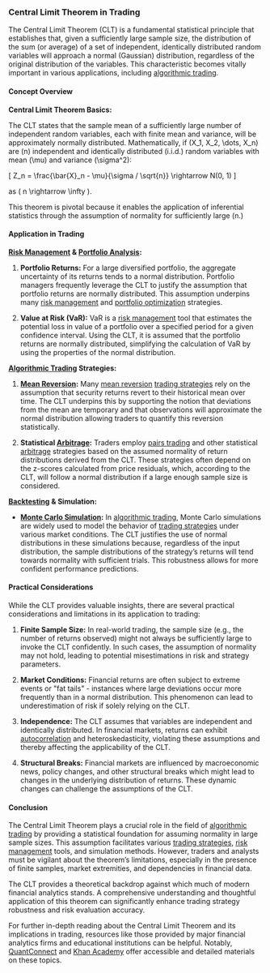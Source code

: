### Central Limit Theorem in Trading

The Central Limit Theorem (CLT) is a fundamental statistical principle that establishes that, given a sufficiently large sample size, the distribution of the sum (or average) of a set of independent, identically distributed random variables will approach a normal (Gaussian) distribution, regardless of the original distribution of the variables. This characteristic becomes vitally important in various applications, including [algorithmic trading](../a/algorithmic_trading.md).

#### Concept Overview

**Central Limit Theorem Basics:** 

The CLT states that the sample mean of a sufficiently large number of independent random variables, each with finite mean and variance, will be approximately normally distributed. Mathematically, if \(X_1, X_2, \dots, X_n\) are \(n\) independent and identically distributed (i.i.d.) random variables with mean \(\mu\) and variance \(\sigma^2\):

\[ 
Z_n = \frac{\bar{X}_n - \mu}{\sigma / \sqrt{n}} \rightarrow N(0, 1) 
\]

as \( n \rightarrow \infty \).

This theorem is pivotal because it enables the application of inferential statistics through the assumption of normality for sufficiently large \(n.\)

#### Application in Trading

**[Risk Management](../r/risk_management.md) & [Portfolio Analysis](../p/portfolio_analysis.md):**

1. **Portfolio Returns:**
   For a large diversified portfolio, the aggregate uncertainty of its returns tends to a normal distribution. Portfolio managers frequently leverage the CLT to justify the assumption that portfolio returns are normally distributed. This assumption underpins many [risk management](../r/risk_management.md) and [portfolio optimization](../p/portfolio_optimization.md) strategies.

2. **Value at Risk (VaR):**
   VaR is a [risk management](../r/risk_management.md) tool that estimates the potential loss in value of a portfolio over a specified period for a given confidence interval. Using the CLT, it is assumed that the portfolio returns are normally distributed, simplifying the calculation of VaR by using the properties of the normal distribution.

**[Algorithmic Trading](../a/algorithmic_trading.md) Strategies:**

1. **[Mean Reversion](../m/mean_reversion.md):**
   Many [mean reversion](../m/mean_reversion.md) [trading strategies](../t/trading_strategies.md) rely on the assumption that security returns revert to their historical mean over time. The CLT underpins this by supporting the notion that deviations from the mean are temporary and that observations will approximate the normal distribution allowing traders to quantify this reversion statistically.

2. **Statistical [Arbitrage](../a/arbitrage.md):**
   Traders employ [pairs trading](../p/pairs_trading.md) and other statistical [arbitrage](../a/arbitrage.md) strategies based on the assumed normality of return distributions derived from the CLT. These strategies often depend on the z-scores calculated from price residuals, which, according to the CLT, will follow a normal distribution if a large enough sample size is considered.

**[Backtesting](../b/backtesting.md) & Simulation:**

- **[Monte Carlo Simulation](../m/monte_carlo_simulation.md):**
  In [algorithmic trading](../a/algorithmic_trading.md), Monte Carlo simulations are widely used to model the behavior of [trading strategies](../t/trading_strategies.md) under various market conditions. The CLT justifies the use of normal distributions in these simulations because, regardless of the input distribution, the sample distributions of the strategy’s returns will tend towards normality with sufficient trials. This robustness allows for more confident performance predictions.

#### Practical Considerations

While the CLT provides valuable insights, there are several practical considerations and limitations in its application to trading:

1. **Finite Sample Size:**
   In real-world trading, the sample size (e.g., the number of returns observed) might not always be sufficiently large to invoke the CLT confidently. In such cases, the assumption of normality may not hold, leading to potential misestimations in risk and strategy parameters.

2. **Market Conditions:**
   Financial returns are often subject to extreme events or "fat tails" - instances where large deviations occur more frequently than in a normal distribution. This phenomenon can lead to underestimation of risk if solely relying on the CLT.

3. **Independence:**
   The CLT assumes that variables are independent and identically distributed. In financial markets, returns can exhibit [autocorrelation](../a/autocorrelation.md) and heteroskedasticity, violating these assumptions and thereby affecting the applicability of the CLT.

4. **Structural Breaks:**
   Financial markets are influenced by macroeconomic news, policy changes, and other structural breaks which might lead to changes in the underlying distribution of returns. These dynamic changes can challenge the assumptions of the CLT.

#### Conclusion

The Central Limit Theorem plays a crucial role in the field of [algorithmic trading](../a/algorithmic_trading.md) by providing a statistical foundation for assuming normality in large sample sizes. This assumption facilitates various [trading strategies](../t/trading_strategies.md), [risk management](../r/risk_management.md) tools, and simulation methods. However, traders and analysts must be vigilant about the theorem’s limitations, especially in the presence of finite samples, market extremities, and dependencies in financial data.

The CLT provides a theoretical backdrop against which much of modern financial analytics stands. A comprehensive understanding and thoughtful application of this theorem can significantly enhance trading strategy robustness and risk evaluation accuracy.

For further in-depth reading about the Central Limit Theorem and its implications in trading, resources like those provided by major financial analytics firms and educational institutions can be helpful. Notably, [QuantConnect](https://www.quantconnect.com) and [Khan Academy](https://www.khanacademy.org/math/ap-statistics/random-variables-ap/sums-of-random-variables/a/central-limit-theorem-review) offer accessible and detailed materials on these topics.
